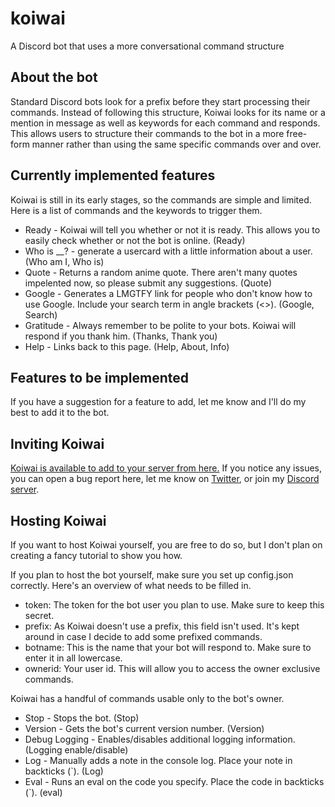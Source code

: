 # koiwai
A Discord bot that uses a more conversational command structure

## About the bot
Standard Discord bots look for a prefix before they start processing their commands. Instead of following this structure, Koiwai looks for its name or a mention in message as well as keywords for each command and responds. This allows users to structure their commands to the bot in a more free-form manner rather than using the same specific commands over and over.

## Currently implemented features
Koiwai is still in its early stages, so the commands are simple and limited. Here is a list of commands and the keywords to trigger them.

* Ready - Koiwai will tell you whether or not it is ready. This allows you to easily check whether or not the bot is online. (Ready)
* Who is __? - generate a usercard with a little information about a user. (Who am I, Who is)
* Quote - Returns a random anime quote. There aren't many quotes impelented now, so please submit any suggestions. (Quote)
* Google - Generates a LMGTFY link for people who don't know how to use Google. Include your search term in angle brackets (<>). (Google, Search)
* Gratitude - Always remember to be polite to your bots. Koiwai will respond if you thank him. (Thanks, Thank you)
* Help - Links back to this page. (Help, About, Info)

## Features to be implemented
If you have a suggestion for a feature to add, let me know and I'll do my best to add it to the bot.

## Inviting Koiwai
[Koiwai is available to add to your server from here.](https://discordapp.com/api/oauth2/authorize?client_id=417135939773661214&permissions=378944&scope=bot) If you notice any issues, you can open a bug report here, let me know on [Twitter](https://twitter.com/jacenboy), or join my [Discord server](https://discord.gg/4Zt9da3).

## Hosting Koiwai
If you want to host Koiwai yourself, you are free to do so, but I don't plan on creating a fancy tutorial to show you how.

If you plan to host the bot yourself, make sure you set up config.json correctly. Here's an overview of what needs to be filled in.

* token: The token for the bot user you plan to use. Make sure to keep this secret.
* prefix: As Koiwai doesn't use a prefix, this field isn't used. It's kept around in case I decide to add some prefixed commands.
* botname: This is the name that your bot will respond to. Make sure to enter it in all lowercase.
* ownerid: Your user id. This will allow you to access the owner exclusive commands.

Koiwai has a handful of commands usable only to the bot's owner.

* Stop - Stops the bot. (Stop)
* Version - Gets the bot's current version number. (Version)
* Debug Logging - Enables/disables additional logging information. (Logging enable/disable)
* Log - Manually adds a note in the console log. Place your note in backticks (`). (Log)
* Eval - Runs an eval on the code you specify. Place the code in backticks (`). (eval)
